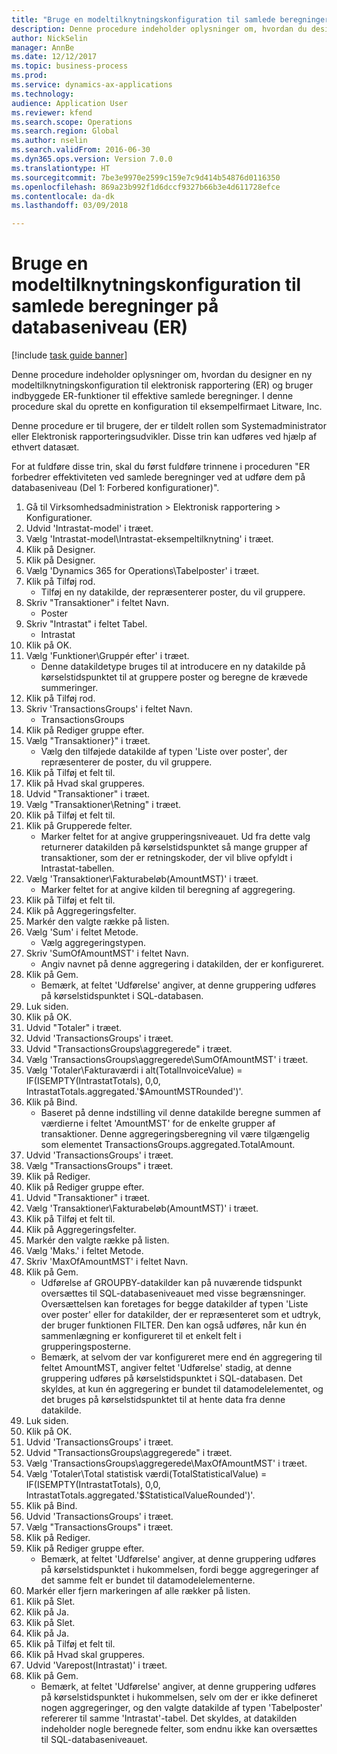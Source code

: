 ```yaml
--- 
title: "Bruge en modeltilknytningskonfiguration til samlede beregninger på databaseniveau (ER)"
description: Denne procedure indeholder oplysninger om, hvordan du designer en ny modeltilknytningskonfiguration til elektronisk rapportering (ER) og bruger indbyggede ER-funktioner til effektive samlede beregninger.
author: NickSelin
manager: AnnBe
ms.date: 12/12/2017
ms.topic: business-process
ms.prod: 
ms.service: dynamics-ax-applications
ms.technology: 
audience: Application User
ms.reviewer: kfend
ms.search.scope: Operations
ms.search.region: Global
ms.author: nselin
ms.search.validFrom: 2016-06-30
ms.dyn365.ops.version: Version 7.0.0
ms.translationtype: HT
ms.sourcegitcommit: 7be3e9970e2599c159e7c9d414b54876d0116350
ms.openlocfilehash: 869a23b992f1d6dccf9327b66b3e4d611728efce
ms.contentlocale: da-dk
ms.lasthandoff: 03/09/2018

---
```

# <a name="use-a-model-mapping-configuration-for-aggregate-calculations-at-the-database-leveler"></a>Bruge en modeltilknytningskonfiguration til samlede beregninger på databaseniveau (ER) 

[!include [task guide banner](../../includes/task-guide-banner.md)]

Denne procedure indeholder oplysninger om, hvordan du designer en ny modeltilknytningskonfiguration til elektronisk rapportering (ER) og bruger indbyggede ER-funktioner til effektive samlede beregninger. I denne procedure skal du oprette en konfiguration til eksempelfirmaet Litware, Inc. 

Denne procedure er til brugere, der er tildelt rollen som Systemadministrator eller Elektronisk rapporteringsudvikler. Disse trin kan udføres ved hjælp af ethvert datasæt.

 For at fuldføre disse trin, skal du først fuldføre trinnene i proceduren "ER forbedrer effektiviteten ved samlede beregninger ved at udføre dem på databaseniveau (Del 1: Forbered konfigurationer)".

1. Gå til Virksomhedsadministration > Elektronisk rapportering > Konfigurationer.
2. Udvid 'Intrastat-model' i træet.
3. Vælg 'Intrastat-model\Intrastat-eksempeltilknytning' i træet.
4. Klik på Designer.
5. Klik på Designer.
6. Vælg 'Dynamics 365 for Operations\Tabelposter' i træet.
7. Klik på Tilføj rod.
    * Tilføj en ny datakilde, der repræsenterer poster, du vil gruppere.  
8. Skriv "Transaktioner" i feltet Navn.
    * Poster  
9. Skriv "Intrastat" i feltet Tabel.
    * Intrastat  
10. Klik på OK.
11. Vælg 'Funktioner\Gruppér efter' i træet.
    * Denne datakildetype bruges til at introducere en ny datakilde på kørselstidspunktet til at gruppere poster og beregne de krævede summeringer.  
12. Klik på Tilføj rod.
13. Skriv 'TransactionsGroups' i feltet Navn.
    * TransactionsGroups  
14. Klik på Rediger gruppe efter.
15. Vælg "Transaktioner}" i træet.
    * Vælg den tilføjede datakilde af typen 'Liste over poster', der repræsenterer de poster, du vil gruppere.  
16. Klik på Tilføj et felt til.
17. Klik på Hvad skal grupperes.
18. Udvid "Transaktioner" i træet.
19. Vælg "Transaktioner\Retning" i træet.
20. Klik på Tilføj et felt til.
21. Klik på Grupperede felter.
    * Marker feltet for at angive grupperingsniveauet. Ud fra dette valg returnerer datakilden på kørselstidspunktet så mange grupper af transaktioner, som der er retningskoder, der vil blive opfyldt i Intrastat-tabellen.  
22. Vælg 'Transaktioner\Fakturabeløb(AmountMST)' i træet.
    * Marker feltet for at angive kilden til beregning af aggregering.  
23. Klik på Tilføj et felt til.
24. Klik på Aggregeringsfelter.
25. Markér den valgte række på listen.
26. Vælg 'Sum' i feltet Metode.
    * Vælg aggregeringstypen.  
27. Skriv 'SumOfAmountMST' i feltet Navn.
    * Angiv navnet på denne aggregering i datakilden, der er konfigureret.  
28. Klik på Gem.
    * Bemærk, at feltet 'Udførelse' angiver, at denne gruppering udføres på kørselstidspunktet i SQL-databasen.  
29. Luk siden.
30. Klik på OK.
31. Udvid "Totaler" i træet.
32. Udvid 'TransactionsGroups' i træet.
33. Udvid "TransactionsGroups\aggregerede" i træet.
34. Vælg 'TransactionsGroups\aggregerede\SumOfAmountMST' i træet.
35. Vælg 'Totaler\Fakturaværdi i alt(TotalInvoiceValue) = IF(ISEMPTY(IntrastatTotals), 0,0, IntrastatTotals.aggregated.'$AmountMSTRounded')'.
36. Klik på Bind.
    * Baseret på denne indstilling vil denne datakilde beregne summen af værdierne i feltet 'AmountMST' for de enkelte grupper af transaktioner. Denne aggregeringsberegning vil være tilgængelig som elementet TransactionsGroups.aggregated.TotalAmount.  
37. Udvid 'TransactionsGroups' i træet.
38. Vælg "TransactionsGroups" i træet.
39. Klik på Rediger.
40. Klik på Rediger gruppe efter.
41. Udvid "Transaktioner" i træet.
42. Vælg 'Transaktioner\Fakturabeløb(AmountMST)' i træet.
43. Klik på Tilføj et felt til.
44. Klik på Aggregeringsfelter.
45. Markér den valgte række på listen.
46. Vælg 'Maks.' i feltet Metode.
47. Skriv 'MaxOfAmountMST' i feltet Navn.
48. Klik på Gem.
    * Udførelse af GROUPBY-datakilder kan på nuværende tidspunkt oversættes til SQL-databaseniveauet med visse begrænsninger. Oversættelsen kan foretages for begge datakilder af typen 'Liste over poster' eller for datakilder, der er repræsenteret som et udtryk, der bruger funktionen FILTER. Den kan også udføres, når kun én sammenlægning er konfigureret til et enkelt felt i grupperingsposterne.  
    * Bemærk, at selvom der var konfigureret mere end én aggregering til feltet AmountMST, angiver feltet 'Udførelse' stadig, at denne gruppering udføres på kørselstidspunktet i SQL-databasen. Det skyldes, at kun én aggregering er bundet til datamodelelementet, og det bruges på kørselstidspunktet til at hente data fra denne datakilde.  
49. Luk siden.
50. Klik på OK.
51. Udvid 'TransactionsGroups' i træet.
52. Udvid "TransactionsGroups\aggregerede" i træet.
53. Vælg 'TransactionsGroups\aggregerede\MaxOfAmountMST' i træet.
54. Vælg 'Totaler\Total statistisk værdi(TotalStatisticalValue) = IF(ISEMPTY(IntrastatTotals), 0,0, IntrastatTotals.aggregated.'$StatisticalValueRounded')'.
55. Klik på Bind.
56. Udvid 'TransactionsGroups' i træet.
57. Vælg "TransactionsGroups" i træet.
58. Klik på Rediger.
59. Klik på Rediger gruppe efter.
    * Bemærk, at feltet 'Udførelse' angiver, at denne gruppering udføres på kørselstidspunktet i hukommelsen, fordi begge aggregeringer af det samme felt er bundet til datamodelelementerne.   
60. Markér eller fjern markeringen af alle rækker på listen.
61. Klik på Slet.
62. Klik på Ja.
63. Klik på Slet.
64. Klik på Ja.
65. Klik på Tilføj et felt til.
66. Klik på Hvad skal grupperes.
67. Udvid 'Varepost(Intrastat)' i træet.
68. Klik på Gem.
    * Bemærk, at feltet 'Udførelse' angiver, at denne gruppering udføres på kørselstidspunktet i hukommelsen, selv om der er ikke defineret nogen aggregeringer, og den valgte datakilde af typen 'Tabelposter' refererer til samme 'Intrastat'-tabel. Det skyldes, at datakilden indeholder nogle beregnede felter, som endnu ikke kan oversættes til SQL-databaseniveauet.  



